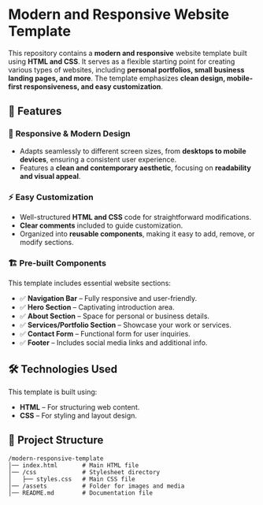 # Modern and Responsive Website Template

This repository contains a **modern and responsive** website template built using **HTML and CSS**. It serves as a flexible starting point for creating various types of websites, including **personal portfolios, small business landing pages, and more**. The template emphasizes **clean design, mobile-first responsiveness, and easy customization**.

## 🚀 Features

### 🎨 **Responsive & Modern Design**
- Adapts seamlessly to different screen sizes, from **desktops to mobile devices**, ensuring a consistent user experience.
- Features a **clean and contemporary aesthetic**, focusing on **readability and visual appeal**.

### ⚡ **Easy Customization**
- Well-structured **HTML and CSS** code for straightforward modifications.
- **Clear comments** included to guide customization.
- Organized into **reusable components**, making it easy to add, remove, or modify sections.

### 🏗️ **Pre-built Components**
This template includes essential website sections:
- ✅ **Navigation Bar** – Fully responsive and user-friendly.
- ✅ **Hero Section** – Captivating introduction area.
- ✅ **About Section** – Space for personal or business details.
- ✅ **Services/Portfolio Section** – Showcase your work or services.
- ✅ **Contact Form** – Functional form for user inquiries.
- ✅ **Footer** – Includes social media links and additional info.

## 🛠️ Technologies Used

This template is built using:
- **HTML** – For structuring web content.
- **CSS** – For styling and layout design.

## 📂 Project Structure
```
/modern-responsive-template
│── index.html       # Main HTML file
│── /css             # Stylesheet directory
│   ├── styles.css   # Main CSS file
│── /assets          # Folder for images and media
│── README.md        # Documentation file
```
